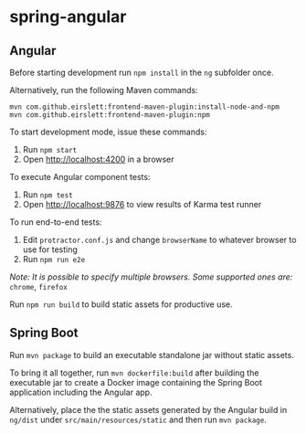 # spring-angular

## Angular

Before starting development run `npm install` in the `ng` subfolder once.

Alternatively, run the following Maven commands:

```
mvn com.github.eirslett:frontend-maven-plugin:install-node-and-npm
mvn com.github.eirslett:frontend-maven-plugin:npm
```

To start development mode, issue these commands:

1. Run `npm start`
1. Open [http://localhost:4200](http://localhost:4200) in a browser

To execute Angular component tests:

1. Run `npm test`
1. Open [http://localhost:9876](http://localhost:9876) to view results of Karma test runner

To run end-to-end tests:

1. Edit `protractor.conf.js` and change `browserName` to whatever browser to use for testing
1. Run `npm run e2e`

*Note: It is possible to specify multiple browsers. Some supported ones are:* `chrome`, `firefox`

Run `npm run build` to build static assets for productive use.

## Spring Boot

Run `mvn package` to build an executable standalone jar without static assets.

To bring it all together, run `mvn dockerfile:build` after building the executable jar to create a Docker image containing the Spring Boot application including the Angular app.

Alternatively, place the the static assets generated by the Angular build in `ng/dist` under `src/main/resources/static` and then run `mvn package`.
